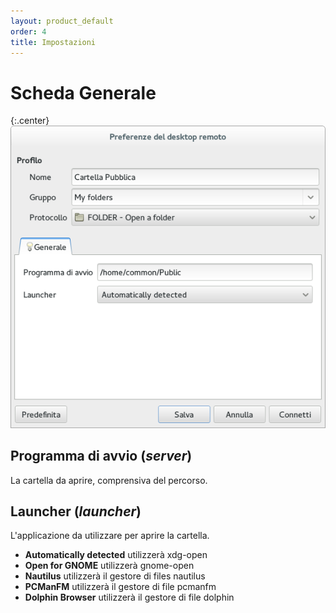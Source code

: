 ```yaml
---
layout: product_default
order: 4
title: Impostazioni
---
```

# Scheda Generale

{:.center}
![Impostazioni generali](/resources/remmina-plugin-folder/archive/latest/italian/general.png)

## **Programma di avvio** (*server*)

La cartella da aprire, comprensiva del percorso.

## **Launcher** (*launcher*)

L'applicazione da utilizzare per aprire la cartella.

* **Automatically detected** utilizzerà xdg-open
* **Open for GNOME** utilizzerà gnome-open
* **Nautilus** utilizzerà il gestore di files nautilus
* **PCManFM** utilizzerà il gestore di file pcmanfm
* **Dolphin Browser** utilizzerà il gestore di file dolphin